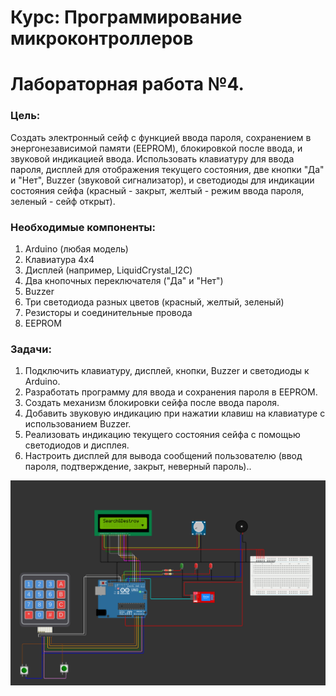 # Курс: Программирование микроконтроллеров
# Лабораторная работа №4. 

### Цель:

Создать электронный сейф с функцией ввода пароля, сохранением в энергонезависимой памяти (EEPROM), блокировкой после ввода, и звуковой индикацией ввода. Использовать клавиатуру для ввода пароля, дисплей для отображения текущего состояния, две кнопки "Да" и "Нет", Buzzer (звуковой сигнализатор), и светодиоды для индикации состояния сейфа (красный - закрыт, желтый - режим ввода пароля, зеленый - сейф открыт).

### Необходимые компоненты:

1. Arduino (любая модель)
2. Клавиатура 4x4
3. Дисплей (например, LiquidCrystal_I2C)
4. Два кнопочных переключателя ("Да" и "Нет")
5. Buzzer
6. Три светодиода разных цветов (красный, желтый, зеленый)
7. Резисторы и соединительные провода
8. EEPROM

### Задачи:

1. Подключить клавиатуру, дисплей, кнопки, Buzzer и светодиоды к Arduino.
2. Разработать программу для ввода и сохранения пароля в EEPROM.
3. Создать механизм блокировки сейфа после ввода пароля.
4. Добавить звуковую индикацию при нажатии клавиш на клавиатуре с использованием Buzzer.
5. Реализовать индикацию текущего состояния сейфа с помощью светодиодов и дисплея.
6. Настроить дисплей для вывода сообщений пользователю (ввод пароля, подтверждение, закрыт, неверный пароль)..

 ![image](images/example.png)